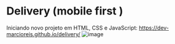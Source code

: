 # Delivery (mobile first )
Iniciando novo projeto em HTML, CSS e JavaScript: https://dev-marcioreis.github.io/delivery/
![image](https://user-images.githubusercontent.com/122680054/212759037-aced3e05-de90-473a-ac44-4e61585cf042.png)
